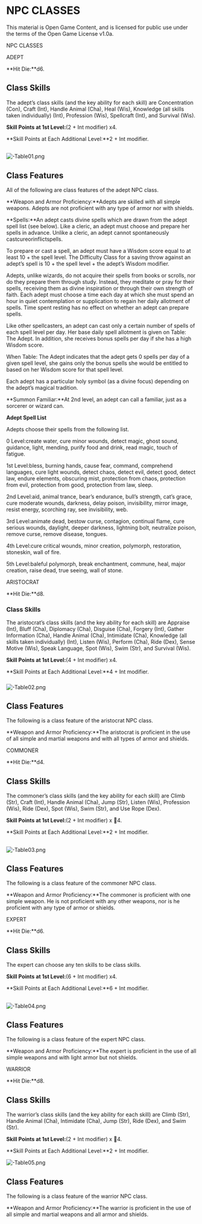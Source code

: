 # NPC CLASSES

This material is Open Game Content, and is licensed for public use under the terms of the Open Game License v1.0a.

NPC CLASSES





ADEPT

**Hit Die:**d6.

## Class Skills

The adept’s class skills (and the key ability for each skill) are Concentration (Con), Craft (Int), Handle Animal (Cha), Heal (Wis), Knowledge (all skills taken individually) (Int), Profession (Wis), Spellcraft (Int), and Survival (Wis).

**Skill Points at 1st Level:**(2 + Int modifier) x4.

**Skill Points at Each Additional Level:**2 + Int modifier.









## 

## 

## 

## 

## 

## 

## 



#### 

#### 

#### 

#### 

#### 

#### 

#### 

#### 

#### 

#### 

#### 

#### 

#### 

#### 

#### 

































































































































































































































































































































































































































































































![-Table01.png](-Table01.png)





## Class Features

All of the following are class features of the adept NPC class.

**Weapon and Armor Proficiency:**Adepts are skilled with all simple weapons. Adepts are not proficient with any type of armor nor with shields.

**Spells:**An adept casts divine spells which are drawn from the adept spell list (see below). Like a cleric, an adept must choose and prepare her spells in advance. Unlike a cleric, an adept cannot spontaneously castcureorinflictspells.

To prepare or cast a spell, an adept must have a Wisdom score equal to at least 10 + the spell level. The Difficulty Class for a saving throw against an adept’s spell is 10 + the spell level + the adept’s Wisdom modifier.

Adepts, unlike wizards, do not acquire their spells from books or scrolls, nor do they prepare them through study. Instead, they meditate or pray for their spells, receiving them as divine inspiration or through their own strength of faith. Each adept must choose a time each day at which she must spend an hour in quiet contemplation or supplication to regain her daily allotment of spells. Time spent resting has no effect on whether an adept can prepare spells.

Like other spellcasters, an adept can cast only a certain number of spells of each spell level per day. Her base daily spell allotment is given on Table: The Adept. In addition, she receives bonus spells per day if she has a high Wisdom score.

When Table: The Adept indicates that the adept gets 0 spells per day of a given spell level, she gains only the bonus spells she would be entitled to based on her Wisdom score for that spell level.

Each adept has a particular holy symbol (as a divine focus) depending on the adept’s magical tradition.

**Summon Familiar:**At 2nd level, an adept can call a familiar, just as a sorcerer or wizard can.





**Adept Spell List**

Adepts choose their spells from the following list.

0 Level:create water, cure minor wounds, detect magic, ghost sound, guidance, light, mending, purify food and drink, read magic, touch of fatigue.

1st Level:bless, burning hands, cause fear, command, comprehend languages, cure light wounds, detect chaos, detect evil, detect good, detect law, endure elements, obscuring mist, protection from chaos, protection from evil, protection from good, protection from law, sleep.

2nd Level:aid, animal trance, bear’s endurance, bull’s strength, cat’s grace, cure moderate wounds, darkness, delay poison, invisibility, mirror image, resist energy, scorching ray, see invisibility, web.

3rd Level:animate dead, bestow curse, contagion, continual flame, cure serious wounds, daylight, deeper darkness, lightning bolt, neutralize poison, remove curse, remove disease, tongues.

4th Level:cure critical wounds, minor creation, polymorph, restoration, stoneskin, wall of fire.

5th Level:baleful polymorph, break enchantment, commune, heal, major creation, raise dead, true seeing, wall of stone.





ARISTOCRAT

**Hit Die:**d8.

### Class Skills

The aristocrat’s class skills (and the key ability for each skill) are Appraise (Int), Bluff (Cha), Diplomacy (Cha), Disguise (Cha), Forgery (Int), Gather Information (Cha), Handle Animal (Cha), Intimidate (Cha), Knowledge (all skills taken individually) (Int), Listen (Wis), Perform (Cha), Ride (Dex), Sense Motive (Wis), Speak Language, Spot (Wis), Swim (Str), and Survival (Wis).

**Skill Points at 1st Level:**(4 + Int modifier) x4.

**Skill Points at Each Additional Level:**4 + Int modifier.

### 





### 



##### 

##### 

##### 

##### 

##### 

##### 

##### 

##### 









































































































































































































![-Table02.png](-Table02.png)

## 



## Class Features

The following is a class feature of the aristocrat NPC class.

**Weapon and Armor Proficiency:**The aristocrat is proficient in the use of all simple and martial weapons and with all types of armor and shields.





COMMONER

**Hit Die:**d4.

## Class Skills

The commoner’s class skills (and the key ability for each skill) are Climb (Str), Craft (Int), Handle Animal (Cha), Jump (Str), Listen (Wis), Profession (Wis), Ride (Dex), Spot (Wis), Swim (Str), and Use Rope (Dex).

**Skill Points at 1st Level:**(2 + Int modifier) x 4.

**Skill Points at Each Additional Level:**2 + Int modifier.







## 



##### 

##### 

##### 

##### 

##### 

##### 

##### 

##### 









































































































































































































![-Table03.png](-Table03.png)





## Class Features

The following is a class feature of the commoner NPC class.

**Weapon and Armor Proficiency:**The commoner is proficient with one simple weapon. He is not proficient with any other weapons, nor is he proficient with any type of armor or shields.





EXPERT

**Hit Die:**d6.

## Class Skills

The expert can choose any ten skills to be class skills.

**Skill Points at 1st Level:**(6 + Int modifier) x4.

**Skill Points at Each Additional Level:**6 + Int modifier.







## 



##### 

##### 

##### 

##### 

##### 

##### 

##### 

##### 









































































































































































































![-Table04.png](-Table04.png)





## Class Features

The following is a class feature of the expert NPC class.

**Weapon and Armor Proficiency:**The expert is proficient in the use of all simple weapons and with light armor but not shields.





WARRIOR

**Hit Die:**d8.

## Class Skills

The warrior’s class skills (and the key ability for each skill) are Climb (Str), Handle Animal (Cha), Intimidate (Cha), Jump (Str), Ride (Dex), and Swim (Str).

**Skill Points at 1st Level:**(2 + Int modifier) x 4.

**Skill Points at Each Additional Level:**2 + Int modifier.



































































































































































































































![-Table05.png](-Table05.png)

## 



## Class Features

The following is a class feature of the warrior NPC class.

**Weapon and Armor Proficiency:**The warrior is proficient in the use of all simple and martial weapons and all armor and shields.

